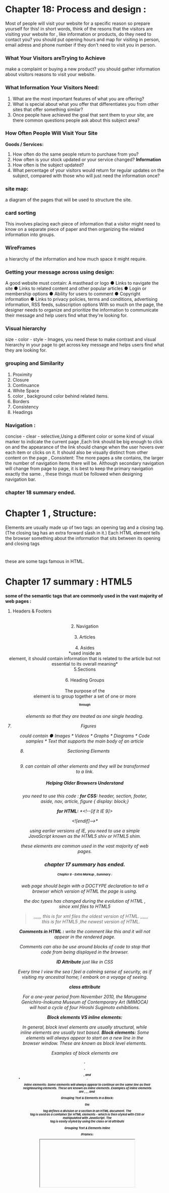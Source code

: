 # Chapter 18: Process and design :
Most of people will visit your website for a specific reason so prepare yourself for this!
in short words, think of the resons that the visitors are visiting your website for , like information or products, do they need to contact you? you should put opening hours and map for visiting in person, email adress and phone number if they don't need to visit you in person.
### What Your Visitors areTrying to Achieve 
 make a complaint or buying a new product? you should gather information about visitors reasons to visit your website.
 


 ### What Information Your Visitors Need:

1. What are the most important features of what you are offering? </br>
2. What is special about what you offer that differentiates you from other sites that offer something similar? </br>
3.  Once people have achieved the goal that sent them to your site, are there common questions people ask about this subject area? </br>

### How Often People Will Visit Your Site

**Goods / Services:**
1. How often do the same
people return to purchase
from you?
2.  How often is your stock
updated or your service
changed?
**Information**
3.  How often is the subject
updated?
4. What percentage of your
visitors would return for
regular updates on the
subject, compared with
those who will just need the
information once?

### site map: 
a diagram of the pages that will be used to structure the site.
### card sorting
This involves placing each piece of information that a visitor might need to know on a separate piece of paper and then organizing the related information into groups.

### WireFrames 
a hierarchy of the information and how much space it might require.

### Getting your message across using design:
A good website must contain:
A masthead or logo
● Links to navigate the site
● Links to related content and
other popular articles
● Login or membership options
● Ability for users to comment
● Copyright information
● Links to privacy policies,
terms and conditions,
advertising information, RSS
feeds, subscription options
With so much on the page, the
designer needs to organize and
prioritize the information to
communicate their message
and help users find what they're
looking for.


### Visual hierarchy
size - color - style - Images, you need these to make contrast and visual hierarchy in your page to get across key message and helps users find what they are looking for.


### grouping and Similarity

1. Proximity </br>
2. Closure </br>
3. Continuance </br>
4. White Space </br>
5. color , background color behind related items. </br>
6. Borders </br>
7. Consistency </br>
8. Headings </br>
 

### Navigation :
concise - clear - selective,Using a different
color or some kind of visual marker to indicate the current page ,Each link should be big enough to click on and the appearance of the link should change when the user hovers over each item or clicks on it. It should also be visually distinct from other content on the page , Consistent:  The more pages a site contains, the larger the number of navigation items there will be. Although secondary navigation will change from page to page, it is best to keep the primary navigation exactly the same.
, these things must be followed when designing navigation bar.

### chapter 18 summary ended.


# Chapter 1 , Structure:


 Elements are usually
made up of two tags: an opening tag and a closing tag. (The closing tag
has an extra forward slash in it.) Each HTML element tells the browser
something about the information that sits between its opening and
closing tags

<html> 
<head> </head>
<tilte> </title>
<body>
<p> </p>
<h1> </h1> 
</body>
</html>
these are some tags famous in HTML.


# Chapter 17 summary : HTML5



**some of the semantic tags that are commonly used in the vast majority of web pages :** 

1. Headers & Footers
<header> <footer> </br>
2. Navigation
<nav> </br>
3. Articles
<article> </br>
4. Asides
<aside>
 *used inside an <article>
element, it should contain
information that is related to the
article but not essential to its
overall meaning* </br>
5.Sections
<section> </br>
6. Heading Groups
<hgroup> </br>
The purpose of the <hgroup>
element is to group together a
set of one or more <h1> through
<h6> elements so that they are
treated as one single heading.  </br>

7. Figures
<figure> <figcaption> 
could contain ● Images
* Videos
* Graphs
* Diagrams
* Code samples
* Text that supports the main
body of an article </br>


8. Sectioning Elements
<div> </br>
9. <a>  </a> can contain all other elements and they will be transformed to a link. </br>

 ##### **Helping Older Browsers Understand**
you need to use this code :
**for CSS:**
*header, section, footer, aside, nav, article, figure
{
display: block;}*

**for HTML:**
*<!--[if lt IE 9]>
<script src="http://html5shiv.googlecode.com/svn/
 trunk/html5.js"></script>
<![endif]-->*

using earlier versions of IE, you
need to use a simple JavaScript
known as the HTML5 shiv or
HTML5 shim. 

these elements are common used in the vast majority of web pages.
 
### chapter 17 summary has ended.

#  Chapter 8 - Extra Markup , Summary :

web page should begin with a DOCTYPE declaration to tell a browser which version of HTML the page is using.

the doc types has changed during the evolution of HTML , since xml files to HTML5 
> <?xml version="1.0" ?> ,,,,,, this is for xml files the oldest version of HTML.
> <!DOCTYPE html> ,,,,,, this is for HTML5 ,the newest version of HTML.


**Comments in HTML :**
write the comment like this and it will not appear in the rendered page.
<!-- comment goes here -->

Comments can also be use around blocks of code to stop that code from being displayed in the browser.
 

**ID Attribute**
just like in CSS


<p id="pullquote">Every time I view the sea I feel
 a calming sense of security, as if visiting my
 ancestral home; I embark on a voyage of seeing.
</p>

**class attribute**

<p class="important">For a one-year period from
 November 2010, the Marugame Genichiro-Inokuma
 Museum of Contemporary Art (MIMOCA) will host a
 cycle of four Hiroshi Sugimoto exhibitions.</p>


**Block elements VS inline elements:**

In general, block level elements are usually structural, while inline elements are usually text based.
**Block elements:**
Some elements will always appear to start on a new line in the browser window. These are known as block level elements. 

Examples of block elements are
<h1>, <p>, <ul>, and <li>.

**Inline elements:**
Some elements will always appear to continue on the same line as their neighbouring elements. These are known as inline elements.
Examples of inline elements are
<a>, <b>, <em>, and <img>

**Grouping Text & Elements In a Block:**
<div>

the <div> tag defines a division or a section in an HTML document. The <div> tag is used as a container for HTML elements - which is then styled with CSS or manipulated with JavaScript. The <div> tag is easily styled by using the class or id attribute

**Grouping Text & Elements Inline**
<span>

**IFrames:**
<iframe>
One common use of iframes  is to embed a Google Map into a page. 
 There are a few attributes that you will need to know to use it:
*src*
The src attribute specifies the
URL of the page to show in the
frame.
*height*
The height attribute specifies
the height of the iframe in pixels.
*width*
The width attribute specifies
the width of the iframe in pixels
*scrolling* not supported in HTML5
This is important if the page inside the iframe is larger than the space you have allowed for it (using the height and width attributes.


**Information About Your Pages**

use <meta>
